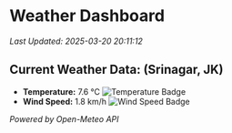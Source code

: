
# Weather Dashboard

_Last Updated: 2025-03-20 20:11:12_

## Current Weather Data: (Srinagar, JK)
- **Temperature:** 7.6 °C ![Temperature Badge](https://img.shields.io/badge/Temperature-Low%20Temp-blue)
- **Wind Speed:** 1.8 km/h ![Wind Speed Badge](https://img.shields.io/badge/Wind%20Speed-Light%20Wind-blue)

*Powered by Open-Meteo API*
